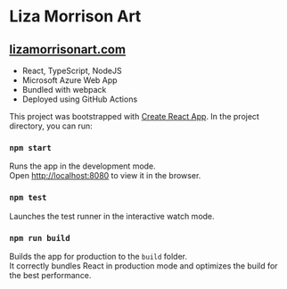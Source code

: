 # Liza Morrison Art

## [lizamorrisonart.com](https://lizamorrisonart.com)

- React, TypeScript, NodeJS
- Microsoft Azure Web App
- Bundled with webpack
- Deployed using GitHub Actions

This project was bootstrapped with [Create React App](https://github.com/facebook/create-react-app).
In the project directory, you can run:

### `npm start`

Runs the app in the development mode.\
Open [http://localhost:8080](http://localhost:8080) to view it in the browser.

### `npm test`

Launches the test runner in the interactive watch mode.

### `npm run build`

Builds the app for production to the `build` folder.\
It correctly bundles React in production mode and optimizes the build for the best performance.
